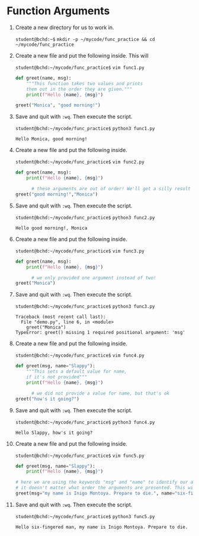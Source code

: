 # Function Arguments

1. Create a new directory for us to work in.

    `student@bchd:~$` `mkdir -p ~/mycode/func_practice && cd ~/mycode/func_practice`

0. Create a new file and put the following inside. This will 

    `student@bchd:~/mycode/func_practice$` `vim func1.py`

    ```python
    def greet(name, msg):
        """This function takes two values and prints
        them out in the order they are given."""
        print(f"Hello {name}, {msg}")

    greet("Monica", "good morning!")
    ```

0. Save and quit with `:wq`. Then execute the script.

    `student@bchd:~/mycode/func_practice$` `python3 func1.py`

    ```
    Hello Monica, good morning!
    ```

0. Create a new file and put the following inside.

    `student@bchd:~/mycode/func_practice$` `vim func2.py`

    ```python
    def greet(name, msg):
        print(f"Hello {name}, {msg}")

          # these arguments are out of order! We'll get a silly result
    greet("good morning!","Monica")
    ```

0. Save and quit with `:wq`. Then execute the script.

    `student@bchd:~/mycode/func_practice$` `python3 func2.py`

    ```
    Hello good morning!, Monica
    ```

0. Create a new file and put the following inside.

    `student@bchd:~/mycode/func_practice$` `vim func3.py`

    ```python
    def greet(name, msg):
        print(f"Hello {name}, {msg}")

          # we only provided one argument instead of two!
    greet("Monica")
    ```

0. Save and quit with `:wq`. Then execute the script.

    `student@bchd:~/mycode/func_practice$` `python3 func3.py`

    ```
    Traceback (most recent call last):
      File "demo.py", line 6, in <module>
        greet("Monica")
    TypeError: greet() missing 1 required positional argument: 'msg'
    ```

0. Create a new file and put the following inside.

    `student@bchd:~/mycode/func_practice$` `vim func4.py`

    ```python
    def greet(msg, name="Slappy"):
        """This sets a default value for name, 
        if it's not provided"""
        print(f"Hello {name}, {msg}")

          # we did not provide a value for name, but that's ok
    greet("how's it going?")
    ```

0. Save and quit with `:wq`. Then execute the script.

    `student@bchd:~/mycode/func_practice$` `python3 func4.py`

    ```
    Hello Slappy, how's it going?
    ```

0. Create a new file and put the following inside.

    `student@bchd:~/mycode/func_practice$` `vim func5.py`

    ```python
    def greet(msg, name="Slappy"):
        print(f"Hello {name}, {msg}")

    # here we are using the keywords "msg" and "name" to identify our arguments
    # it doesn't matter what order the arguments are presented. This will work.
    greet(msg="my name is Inigo Montoya. Prepare to die.", name="six-fingered man")
    ```

0. Save and quit with `:wq`. Then execute the script.

    `student@bchd:~/mycode/func_practice$` `python3 func5.py`

    ```
    Hello six-fingered man, my name is Inigo Montoya. Prepare to die.
    ```
